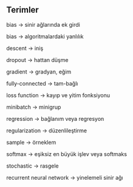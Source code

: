 ## Terimler

bias -> sinir ağlarında ek girdi

bias -> algoritmalardaki yanlılık

descent -> iniş

dropout ->  hattan düşme

gradient -> gradyan, eğim

fully-connected -> tam-bağlı

loss function ->  kayıp ve yitim fonksiyonu

minibatch -> minigrup

regression -> bağlanım veya regresyon

regularization -> düzenlileştirme

sample -> örneklem

softmax -> eşiksiz en büyük işlev veya softmaks

stochastic -> rasgele

recurrent neural network -> yinelemeli sinir ağı
